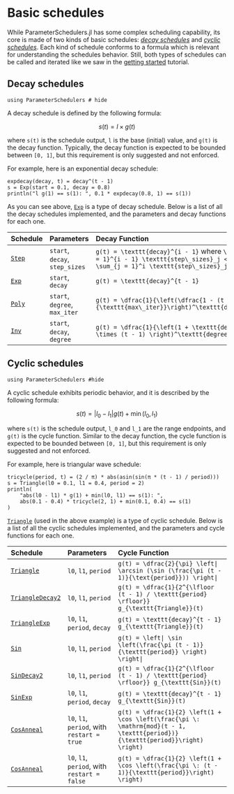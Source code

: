 # Basic schedules

While ParameterSchedulers.jl has some complex scheduling capability, its core is made of two kinds of basic schedules: *[decay schedules](@ref "Decay schedules")* and *[cyclic schedules](@ref "Cyclic schedules")*. Each kind of schedule conforms to a formula which is relevant for understanding the schedules behavior. Still, both types of schedules can be called and iterated like we saw in the [getting started](@ref "Getting started") tutorial.

## Decay schedules

```@example decay-schedules
using ParameterSchedulers # hide
```

A decay schedule is defined by the following formula:
```math
s(t) = l \times g(t)
```
where ``s(t)`` is the schedule output, ``l`` is the base (initial) value, and ``g(t)`` is the decay function. Typically, the decay function is expected to be bounded between ``[0, 1]``, but this requirement is only suggested and not enforced.

For example, here is an exponential decay schedule:
```@example decay-schedules
expdecay(decay, t) = decay^(t - 1)
s = Exp(start = 0.1, decay = 0.8)
println("l g(1) == s(1): ", 0.1 * expdecay(0.8, 1) == s(1))
```

As you can see above, [`Exp`](@ref) is a type of decay schedule. Below is a list of all the decay schedules implemented, and the parameters and decay functions for each one.

| Schedule       | Parameters             | Decay Function |
|:---------------|:-----------------------|:---------------|
| [`Step`](@ref) | `start`, `decay`, `step_sizes` | ``g(t) = \texttt{decay}^{i - 1}`` where ``\sum_{j = 1}^{i - 1} \texttt{step\_sizes}_j < t \leq \sum_{j = 1}^i \texttt{step\_sizes}_j`` |
| [`Exp`](@ref) | `start`, `decay` | ``g(t) = \texttt{decay}^{t - 1}`` |
| [`Poly`](@ref) | `start`, `degree`, `max_iter` | ``g(t) = \dfrac{1}{\left(\dfrac{1 - (t - 1)}{\texttt{max\_iter}}\right)^\texttt{degree}}`` |
| [`Inv`](@ref) | `start`, `decay`, `degree` | ``g(t) = \dfrac{1}{\left(1 + \texttt{decay} \times (t - 1) \right)^\texttt{degree}}`` |

## Cyclic schedules

```@example cyclic-schedules
using ParameterSchedulers #hide
```

A cyclic schedule exhibits periodic behavior, and it is described by the following formula:
```math
s(t) = |l_0 - l_1| g(t) + \min (l_0, l_1)
```
where ``s(t)`` is the schedule output, ``l_0`` and ``l_1`` are the range endpoints, and ``g(t)`` is the cycle function. Similar to the decay function, the cycle function is expected to be bounded between ``[0, 1]``, but this requirement is only suggested and not enforced.

For example, here is triangular wave schedule:
```@example cyclic-schedules
tricycle(period, t) = (2 / π) * abs(asin(sin(π * (t - 1) / period)))
s = Triangle(l0 = 0.1, l1 = 0.4, period = 2)
println(
    "abs(l0 - l1) * g(1) + min(l0, l1) == s(1): ",
    abs(0.1 - 0.4) * tricycle(2, 1) + min(0.1, 0.4) == s(1)
)
```

[`Triangle`](@ref) (used in the above example) is a type of cyclic schedule. Below is a list of all the cyclic schedules implemented, and the parameters and cycle functions for each one.

| Schedule                 | Parameters                               | Cycle Function |
|:-------------------------|:-----------------------------------------|:---------------|
| [`Triangle`](@ref) | `l0`, `l1`, `period` | ``g(t) = \dfrac{2}{\pi} \left\| \arcsin (\sin (\frac{\pi (t - 1)}{\text{period}})) \right\| `` |
| [`TriangleDecay2`](@ref) | `l0`, `l1`, `period` | ``g(t) = \dfrac{1}{2^{\lfloor (t - 1) / \texttt{period} \rfloor}} g_{\texttt{Triangle}}(t)`` |
| [`TriangleExp`](@ref)    | `l0`, `l1`, `period`, `decay`            | ``g(t) = \texttt{decay}^{t - 1} g_{\texttt{Triangle}}(t)`` |
| [`Sin`](@ref)            | `l0`, `l1`, `period`                     | ``g(t) = \left\| \sin \left(\frac{\pi (t - 1)}{\texttt{period}} \right) \right\|`` |
| [`SinDecay2`](@ref)      | `l0`, `l1`, `period`                     | ``g(t) = \dfrac{1}{2^{\lfloor (t - 1) / \texttt{period} \rfloor}} g_{\texttt{Sin}}(t)`` |
| [`SinExp`](@ref)         | `l0`, `l1`, `period`, `decay`             | ``g(t) = \texttt{decay}^{t - 1} g_{\texttt{Sin}}(t)`` |
| [`CosAnneal`](@ref)      | `l0`, `l1`, `period`, with `restart = true`  | ``g(t) = \dfrac{1}{2} \left(1 + \cos \left(\frac{\pi \: \mathrm{mod}(t - 1, \texttt{period})}{\texttt{period}}\right) \right)`` |
| [`CosAnneal`](@ref)      | `l0`, `l1`, `period`, with `restart = false` | ``g(t) = \dfrac{1}{2} \left(1 + \cos \left(\frac{\pi \: (t - 1)}{\texttt{period}}\right) \right)`` |
